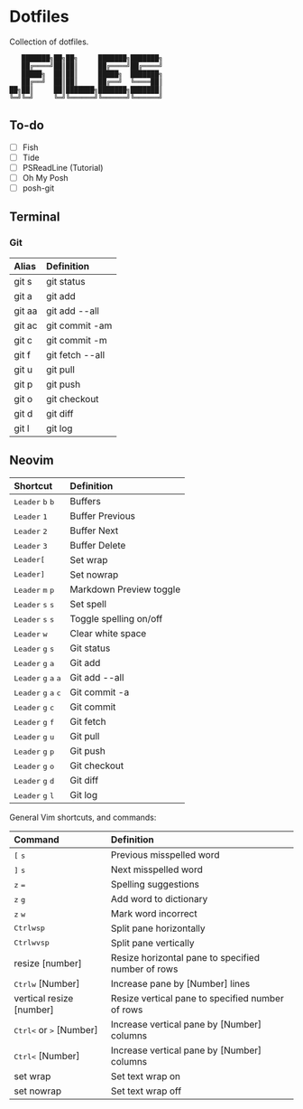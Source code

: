 # Dotfiles

Collection of dotfiles.

```
   ███████╗██╗██╗     ███████╗███████╗
   ██╔════╝██║██║     ██╔════╝██╔════╝
   █████╗  ██║██║     █████╗  ███████╗
   ██╔══╝  ██║██║     ██╔══╝  ╚════██║
██╗██║     ██║███████╗███████╗███████║
╚═╝╚═╝     ╚═╝╚══════╝╚══════╝╚══════╝
```

## To-do

- [ ] Fish
- [ ] Tide
- [ ] PSReadLine (Tutorial)
- [ ] Oh My Posh
- [ ] posh-git

## Terminal

### Git

| Alias  | Definition      |
| :----- | :-------------- |
| git s  | git status      |
| git a  | git add         |
| git aa | git add --all   |
| git ac | git commit -am  |
| git c  | git commit -m   |
| git f  | git fetch --all |
| git u  | git pull        |
| git p  | git push        |
| git o  | git checkout    |
| git d  | git diff        |
| git l  | git log         |

## Neovim

| Shortcut                                                 | Definition              |
| :------------------------------------------------------- | :---------------------- |
| <kbd>Leader</kbd> <kbd>b</kbd> <kbd>b</kbd>              | Buffers                 |
| <kbd>Leader</kbd> <kbd>1</kbd>                           | Buffer Previous         |
| <kbd>Leader</kbd> <kbd>2</kbd>                           | Buffer Next             |
| <kbd>Leader</kbd> <kbd>3</kbd>                           | Buffer Delete           |
| <kbd>Leader</kbd><kbd>[</kbd>                            | Set wrap                |
| <kbd>Leader</kbd><kbd>]</kbd>                            | Set nowrap              |
| <kbd>Leader</kbd> <kbd>m</kbd> <kbd>p</kbd>              | Markdown Preview toggle |
| <kbd>Leader</kbd> <kbd>s</kbd> <kbd>s</kbd>              | Set spell               |
| <kbd>Leader</kbd> <kbd>s</kbd> <kbd>s</kbd>              | Toggle spelling on/off  |
| <kbd>Leader</kbd> <kbd>w</kbd>                           | Clear white space       |
| <kbd>Leader</kbd> <kbd>g</kbd> <kbd>s</kbd>              | Git status              |
| <kbd>Leader</kbd> <kbd>g</kbd> <kbd>a</kbd>              | Git add                 |
| <kbd>Leader</kbd> <kbd>g</kbd> <kbd>a</kbd> <kbd>a</kbd> | Git add --all           |
| <kbd>Leader</kbd> <kbd>g</kbd> <kbd>a</kbd> <kbd>c</kbd> | Git commit -a           |
| <kbd>Leader</kbd> <kbd>g</kbd> <kbd>c</kbd>              | Git commit              |
| <kbd>Leader</kbd> <kbd>g</kbd> <kbd>f</kbd>              | Git fetch               |
| <kbd>Leader</kbd> <kbd>g</kbd> <kbd>u</kbd>              | Git pull                |
| <kbd>Leader</kbd> <kbd>g</kbd> <kbd>p</kbd>              | Git push                |
| <kbd>Leader</kbd> <kbd>g</kbd> <kbd>o</kbd>              | Git checkout            |
| <kbd>Leader</kbd> <kbd>g</kbd> <kbd>d</kbd>              | Git diff                |
| <kbd>Leader</kbd> <kbd>g</kbd> <kbd>l</kbd>              | Git log                 |

General Vim shortcuts, and commands:

| Command                                              | Definition                                         |
| :--------------------------------------------------- | :------------------------------------------------- |
| <kbd>[</kbd> <kbd>s</kbd>                            | Previous misspelled word                           |
| <kbd>]</kbd> <kbd>s</kbd>                            | Next misspelled word                               |
| <kbd>z</kbd> <kbd>=</kbd>                            | Spelling suggestions                               |
| <kbd>z</kbd> <kbd>g</kbd>                            | Add word to dictionary                             |
| <kbd>z</kbd> <kbd>w</kbd>                            | Mark word incorrect                                |
| <kbd>Ctrl</kbd><kbd>w</kbd><kbd>sp</kbd>             | Split pane horizontally                            |
| <kbd>Ctrl</kbd><kbd>w</kbd><kbd>vsp</kbd>            | Split pane vertically                              |
| resize [number]                                      | Resize horizontal pane to specified number of rows |
| <kbd>Ctrl</kbd><kbd>w</kbd> [Number]                 | Increase pane by [Number] lines                    |
| vertical resize [number]                             | Resize vertical pane to specified number of rows   |
| <kbd>Ctrl</kbd><kbd><</kbd> or <kbd>></kbd> [Number] | Increase vertical pane by [Number] columns         |
| <kbd>Ctrl</kbd><kbd><</kbd> [Number]                 | Increase vertical pane by [Number] columns         |
| set wrap                                             | Set text wrap on                                   |
| set nowrap                                           | Set text wrap off                                  |
